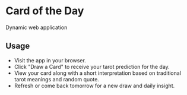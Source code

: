 # Card of the Day

Dynamic web application

## Usage
- Visit the app in your browser.
- Click "Draw a Card" to receive your tarot prediction for the day.
- View your card along with a short interpretation based on traditional tarot meanings and random quote.
- Refresh or come back tomorrow for a new draw and daily insight.

